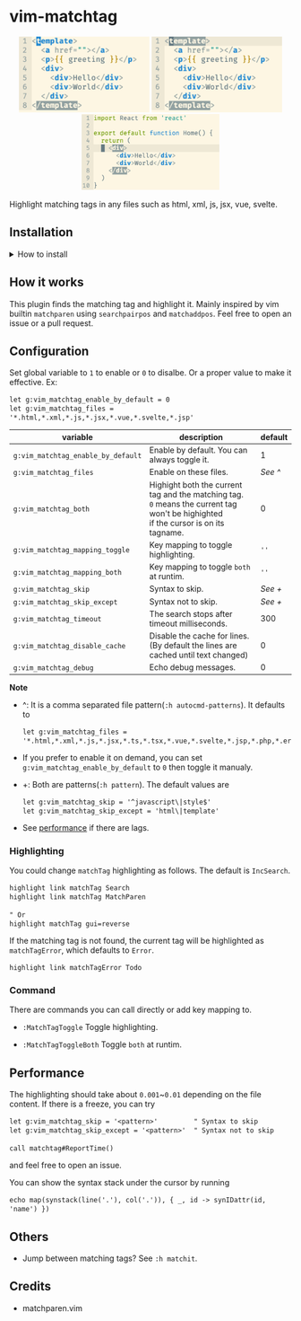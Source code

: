 # vim-matchtag

<p align="center">
<img alt="screenshot" src="https://raw.githubusercontent.com/leafOfTree/leafOfTree.github.io/master/vim_matchtag_single.png" height="135" />
<img alt="screenshot" src="https://raw.githubusercontent.com/leafOfTree/leafOfTree.github.io/master/vim_matchtag_both.png" height="135" />
<img alt="screenshot" src="https://raw.githubusercontent.com/leafOfTree/leafOfTree.github.io/master/vim_matchtag_both_react.png" height="135" />
</p>

Highlight matching tags in any files such as html, xml, js, jsx, vue, svelte.

## Installation

<details>
<summary><a>How to install</a></summary>

- [VundleVim][1]

        Plugin 'leafOfTree/vim-matchtag'

- [vim-pathogen][2]

        cd ~/.vim/bundle && \
        git clone https://github.com/leafOfTree/vim-matchtag --depth 1

- [vim-plug][3]

        Plug 'leafOfTree/vim-matchtag'

- Or manually, clone this plugin to `path/to/this_plugin`, and add it to `rtp` in vimrc

        set rtp+=path/to/this_plugin

<br />
</details>

## How it works

This plugin finds the matching tag and highlight it. Mainly inspired by vim builtin `matchparen` using `searchpairpos` and `matchaddpos`. Feel free to open an issue or a pull request.

## Configuration

Set global variable to `1` to enable or `0` to disalbe. Or a proper value to make it effective. Ex:

```vim
let g:vim_matchtag_enable_by_default = 0
let g:vim_matchtag_files = '*.html,*.xml,*.js,*.jsx,*.vue,*.svelte,*.jsp'
```

| variable                           | description                                                | default   |
|------------------------------------|------------------------------------------------------------|-----------|
| `g:vim_matchtag_enable_by_default` | Enable by default. You can always toggle it.               | 1         |
| `g:vim_matchtag_files`             | Enable on these files.                                     | *See ^*   |
| `g:vim_matchtag_both`              | Highight both the current tag and the matching tag. <br>`0` means the current tag won't be highighted <br>if the cursor is on its tagname.| 0         |
| `g:vim_matchtag_mapping_toggle`    | Key mapping to toggle highlighting.                        | `''` |
| `g:vim_matchtag_mapping_both`      | Key mapping to toggle `both` at runtim.                    | `''` |
| `g:vim_matchtag_skip`              | Syntax to skip.                                            | *See +*   |
| `g:vim_matchtag_skip_except`       | Syntax not to skip.                                        | *See +*   |
| `g:vim_matchtag_timeout`           | The search stops after timeout milliseconds.               | 300       |
| `g:vim_matchtag_disable_cache`     | Disable the cache for lines. <br>(By default the lines are cached until text changed)                                  | 0         |
| `g:vim_matchtag_debug`             | Echo debug messages.                                       | 0         |

**Note**

- ^: It is a comma separated file pattern(`:h autocmd-patterns`). It defaults to

    ```vim
    let g:vim_matchtag_files = '*.html,*.xml,*.js,*.jsx,*.ts,*.tsx,*.vue,*.svelte,*.jsp,*.php,*.erb'
    ```

- If you prefer to enable it on demand, you can set `g:vim_matchtag_enable_by_default` to `0` then toggle it manualy.

- +: Both are patterns(`:h pattern`). The default values are

    ```vim
    let g:vim_matchtag_skip = '^javascript\|style$'
    let g:vim_matchtag_skip_except = 'html\|template'
    ```
- See [performance](#performance) if there are lags.

### Highlighting

You could change `matchTag` highlighting as follows. The default is `IncSearch`.

```vim
highlight link matchTag Search
highlight link matchTag MatchParen

" Or
highlight matchTag gui=reverse
```

If the matching tag is not found, the current tag will be highlighted as `matchTagError`, which defaults to `Error`.

```vim
highlight link matchTagError Todo
```

### Command

There are commands you can call directly or add key mapping to.

- `:MatchTagToggle` Toggle highlighting.

- `:MatchTagToggleBoth` Toggle `both` at runtim.

## Performance

The highlighting should take about `0.001`~`0.01` depending on the file content. If there is a freeze, you can try 

```vim
let g:vim_matchtag_skip = '<pattern>'         " Syntax to skip
let g:vim_matchtag_skip_except = '<pattern>'  " Syntax not to skip

call matchtag#ReportTime()
```
and feel free to open an issue.

You can show the syntax stack under the cursor by running
```vim
echo map(synstack(line('.'), col('.')), { _, id -> synIDattr(id, 'name') })
```

## Others

- Jump between matching tags? See `:h matchit`.

## Credits

- matchparen.vim

[1]: https://github.com/VundleVim/Vundle.vim
[2]: https://github.com/tpope/vim-pathogen
[3]: https://github.com/junegunn/vim-plug

